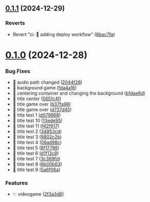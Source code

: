 ## [0.1.1](https://github.com/danielmontes9/alien-defense/compare/v0.1.0...v0.1.1) (2024-12-29)

### Reverts

- Revert "ci: :construction_worker: adding deploy workflow" ([6bac7fa](https://github.com/danielmontes9/alien-defense/commit/6bac7fa38209c83c169a55190b191e8fd7fe9051))

# [0.1.0](https://github.com/danielmontes9/alien-defense/compare/2f3a3d6fedb77511d8333f213872e58eefdb43b4...v0.1.0) (2024-12-28)

### Bug Fixes

- :bug: audio path changed ([2044f28](https://github.com/danielmontes9/alien-defense/commit/2044f28717d920b9e129ec9d8357e6ddd120da3e))
- :bug: background game ([fda4a16](https://github.com/danielmontes9/alien-defense/commit/fda4a1699168afa6eb5f755e8aa637365a99bec1))
- :bug: centering container and changing the background ([b1dae6d](https://github.com/danielmontes9/alien-defense/commit/b1dae6d47e6fa727457a38a67aab2e14c5e35f9f))
- :bug: title center ([5651c4f](https://github.com/danielmontes9/alien-defense/commit/5651c4f706a8c96c3ce15e0a2e7d49c35c86b20e))
- :bug: title game over ([b37fa98](https://github.com/danielmontes9/alien-defense/commit/b37fa98b70385f69010c266c52584b041a39477e))
- :bug: title game over ([d737d45](https://github.com/danielmontes9/alien-defense/commit/d737d4517c2b827c983ea0fa72243006571c0497))
- :bug: title test 1 ([d079968](https://github.com/danielmontes9/alien-defense/commit/d079968ab64087f439c0316677f8fc7ffd4d5a91))
- :bug: title test 10 ([13ede95](https://github.com/danielmontes9/alien-defense/commit/13ede95da315f35071837cffc24c8c0b201b1550))
- :bug: title test 11 ([f42f917](https://github.com/danielmontes9/alien-defense/commit/f42f917e6677c4ce283f6470ad126747dda18f6d))
- :bug: title test 2 ([34853cd](https://github.com/danielmontes9/alien-defense/commit/34853cdd9140551e7ffa33c5e552a9064bdc1d61))
- :bug: title test 3 ([9802c2b](https://github.com/danielmontes9/alien-defense/commit/9802c2bdcb7570ffdd34cbcb78bf03ae435c95e0))
- :bug: title test 4 ([06ad98c](https://github.com/danielmontes9/alien-defense/commit/06ad98c6f54dcb8d848ea8fc0ae216d6f74599f4))
- :bug: title test 5 ([8f17798](https://github.com/danielmontes9/alien-defense/commit/8f17798ff60f902b62c0e3f0f33c44338c1659bb))
- :bug: title test 6 ([d1f13c9](https://github.com/danielmontes9/alien-defense/commit/d1f13c91274c8cf16699ccc43566371bcadd69e4))
- :bug: title test 7 ([3c369fd](https://github.com/danielmontes9/alien-defense/commit/3c369fd39e3d824849383b8a4d0ca1acc913de88))
- :bug: title test 8 ([6b00b63](https://github.com/danielmontes9/alien-defense/commit/6b00b630ed1dbad3d8af900919dfac54f945869a))
- :bug: title test 9 ([5a6f06a](https://github.com/danielmontes9/alien-defense/commit/5a6f06a98460d15886daf0ae45bf74dfd5ed8d1d))

### Features

- :sparkles: videogame ([2f3a3d6](https://github.com/danielmontes9/alien-defense/commit/2f3a3d6fedb77511d8333f213872e58eefdb43b4))
